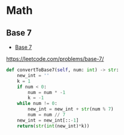 # Math

## Base 7

+ [Base 7](#base-7)

https://leetcode.com/problems/base-7/

``` python
def convertToBase7(self, num: int) -> str:
    new_int = ''
    k = 1
    if num < 0:
        num = num * -1
        k = -1
    while num != 0:
        new_int = new_int + str(num % 7)
        num = num // 7
    new_int = new_int[::-1]
    return(str(int(new_int)*k))
```
